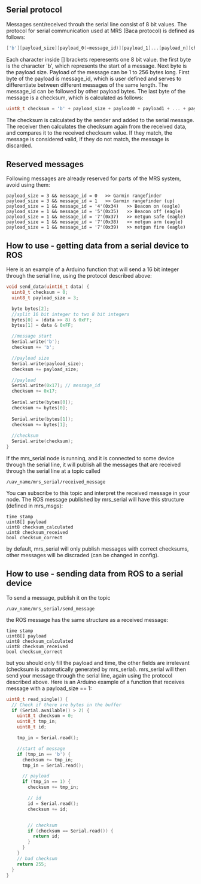 ## Serial protocol

Messages sent/received throuh the serial line consist of 8 bit values.
The protocol for serial communication used at MRS (Baca protocol) is defined as follows:

```c
['b'][payload_size][payload_0(=message_id)][payload_1]...[payload_n][checksum]
```

Each character inside [] brackets reperesents one 8 bit value.
the first byte is the character 'b', which represents the start of a message.
Next byte is the payload size. Payload of the message can be 1 to 256 bytes long.
First byte of the payload is message_id, which is user defined and
serves to differentiate between different messages of the same length.
The message_id can be followed by other payload bytes.
The last byte of the message is a checksum, which is calculated as follows:
```c
uint8_t checksum = 'b' + payload_size + payload0 + payload1 + ... + payload_n
```
The checksum is calculated by the sender and added to the serial message. The receiver then
calculates the checksum again from the received data, and compares it to the received checksum
value. If they match, the message is considered valid, if they do not match, the message is discarded.

## Reserved messages

Following messages are already reserved for parts of the MRS system, avoid using them:
```
payload_size = 3 && message_id = 0   >> Garmin rangefinder
payload_size = 3 && message_id = 1   >> Garmin rangefinder (up)
payload_size = 1 && message_id = '4'(0x34)   >> Beacon on (eagle)
payload_size = 1 && message_id = '5'(0x35)   >> Beacon off (eagle)
payload_size = 1 && message_id = '7'(0x37)   >> netgun safe (eagle)
payload_size = 1 && message_id = '7'(0x38)   >> netgun arm (eagle)
payload_size = 1 && message_id = '7'(0x39)   >> netgun fire (eagle)
```

## How to use - getting data from a serial device to ROS

Here is an example of a Arduino function that will send a 16 bit integer through the serial line, using the protocol described above:
```c
void send_data(uint16_t data) {
  uint8_t checksum = 0;
  uint8_t payload_size = 3;

  byte bytes[2];
  //split 16 bit integer to two 8 bit integers
  bytes[0] = (data >> 8) & 0xFF;
  bytes[1] = data & 0xFF;

  //message start
  Serial.write('b');
  checksum += 'b';

  //payload size
  Serial.write(payload_size);
  checksum += payload_size;

  //payload
  Serial.write(0x17); // message_id
  checksum += 0x17;
  
  Serial.write(bytes[0]);
  checksum += bytes[0];
  
  Serial.write(bytes[1]);
  checksum += bytes[1];
  
  //checksum
  Serial.write(checksum);
}
```

If the mrs_serial node is running, and it is connected to some device through the serial line,
it will publish all the messages that are received through the serial line at a topic called
```
/uav_name/mrs_serial/received_message
```
You can subscribe to this topic and interpret the received message in your node.
The ROS message published by mrs_serial will have this structure (defined in mrs_msgs):
```
time stamp
uint8[] payload
uint8 checksum_calculated
uint8 checksum_received
bool checksum_correct
```
by default, mrs_serial will only publish messages with correct checksums, other messages will be discraded (can be changed in config).

## How to use - sending data from ROS to a serial device

To send a message, publish it on the topic 
```
/uav_name/mrs_serial/send_message
```
the ROS message has the same structure as a received message:
```
time stamp
uint8[] payload
uint8 checksum_calculated
uint8 checksum_received
bool checksum_correct
```
but you should only fill the payload and time, the other fields are irrelevant (checksum is automatically generated by mrs_serial).
mrs_serial will then send your message through the serial line, again using the protocol described above.
Here is an Arduino example of a function that receives message with a payload_size == 1:

```c
uint8_t read_single() {
  // Check if there are bytes in the buffer
  if (Serial.available() > 2) {
    uint8_t checksum = 0;
    uint8_t tmp_in;
    uint8_t id;

    tmp_in = Serial.read();

    //start of message
    if (tmp_in == 'b') {
      checksum += tmp_in;
      tmp_in = Serial.read();

      // payload
      if (tmp_in == 1) {
        checksum += tmp_in;

        // id
        id = Serial.read();
        checksum += id;


        // checksum
        if (checksum == Serial.read()) {
          return id;
        }
      }
    }
    // bad checksum
    return 255;
  }
}
```



